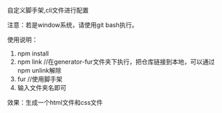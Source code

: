 自定义脚手架,cli文件进行配置

注意：若是window系统，请使用git bash执行。

使用说明：
1. npm install
2. npm link  //在generator-fur文件夹下执行，把仓库链接到本地，可以通过npm unlink解除
3. fur  //使用脚手架
4. 输入文件夹名即可

效果：生成一个html文件和css文件